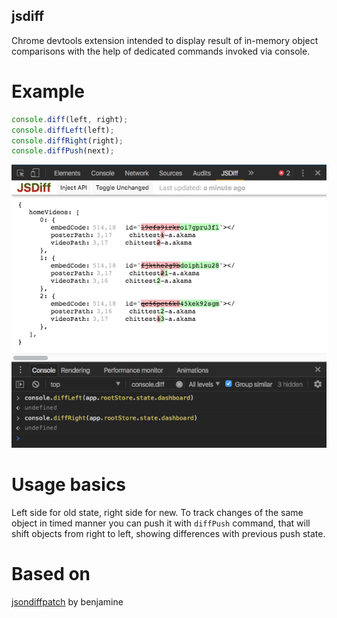 jsdiff
---
Chrome devtools extension
intended to display result of in-memory object comparisons with
the help of dedicated commands invoked via console.

Example
===
```javascript
console.diff(left, right);
console.diffLeft(left);
console.diffRight(right);
console.diffPush(next);
```
![screenshot](./doc/screenshot.png)

Usage basics
===
Left side for old state, right side for new.
To track changes of the same object in timed manner you can push it with `diffPush` command, 
that will shift objects from right to left, showing differences with previous push state. 

Based on 
===
[jsondiffpatch](https://github.com/benjamine/jsondiffpatch) by benjamine
